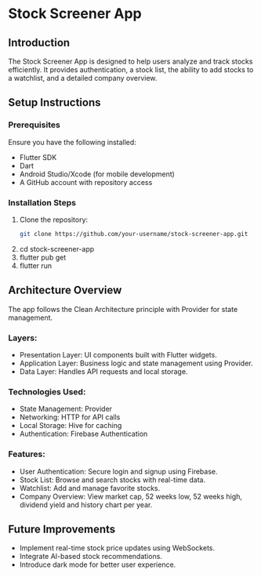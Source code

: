 # Stock Screener App

## Introduction
The Stock Screener App is designed to help users analyze and track stocks efficiently. It provides authentication, a stock list, the ability to add stocks to a watchlist, and a detailed company overview.

## Setup Instructions

### Prerequisites
Ensure you have the following installed:
- Flutter SDK
- Dart
- Android Studio/Xcode (for mobile development)
- A GitHub account with repository access

### Installation Steps
1. Clone the repository:
   ```sh
   git clone https://github.com/your-username/stock-screener-app.git
2. cd stock-screener-app
3. flutter pub get
4. flutter run

## Architecture Overview
The app follows the Clean Architecture principle with Provider for state management.

### Layers:
- Presentation Layer: UI components built with Flutter widgets.
- Application Layer: Business logic and state management using Provider.
- Data Layer: Handles API requests and local storage.

### Technologies Used:
- State Management: Provider
- Networking: HTTP for API calls
- Local Storage: Hive for caching
- Authentication: Firebase Authentication

### Features:
- User Authentication: Secure login and signup using Firebase.
- Stock List: Browse and search stocks with real-time data.
- Watchlist: Add and manage favorite stocks.
- Company Overview: View market cap, 52 weeks low, 52 weeks high, dividend yield and history chart per year.

## Future Improvements
- Implement real-time stock price updates using WebSockets.
- Integrate AI-based stock recommendations.
- Introduce dark mode for better user experience.

